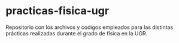 # practicas-fisica-ugr

Repositorio con los archivos y codigos empleados para las distintas prácticas realizadas durante el grado de física en la UGR.
